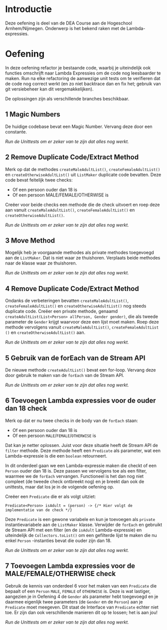 # Introductie

Deze oefening is deel van de DEA Course aan de Hogeschool Arnhem/Nijmegen.
Onderwerp is het bekend raken met de Lambda-expressies.

# Oefening

In deze oefening refactor je bestaande code, waarbij je uiteindelijk ook
functies omschrijft naar Lambda Expressies om de code nog leesbaarder te maken.
Run na elke refactoring de aanwezige unit tests om te verifieren dat de code nog
correct werkt (en zo niet backtrace dan en fix het; gebruik van git versiebeheer
kan dit vergemakkelijken).

De oplossingen zijn als verschillende branches beschikbaar.

## 1 Magic Numbers

De huidige codebase bevat een Magic Number. Vervang deze door een constante.

*Run de Unittests om er zeker van te zijn dat alles nog werkt.*

## 2 Remove Duplicate Code/Extract Method

Merk op dat de methodes `createMaleAdultList()`, `createFemaleAdultList()`
en `createOtherwiseAdultList()` uit `ListMaker` duplicate code bevatten.
Deze code bevat feitelijk twee checks:

* Of een persoon ouder dan 18 is
* Of een persoon MALE/FEMALE/OTHERWISE is

Creëer voor beide checks een methode die de check uitvoert en roep deze aan
vanuit `createMaleAdultList()`, `createFemaleAdultList()` en
`createOtherwiseAdultList()`.

*Run de Unittests om er zeker van te zijn dat alles nog werkt.*

## 3 Move Method

Mogelijk heb je voorgaande methodes als private methodes toegevoegd aan
de `ListMaker`. Dat is niet waar ze thuishoren. Verplaats beide methodes naar de
klasse waar ze thuishoren.

*Run de Unittests om er zeker van te zijn dat alles nog werkt.*

## 4 Remove Duplicate Code/Extract Method

Ondanks de verbeteringen bevatten `createMaleAdultList()`,
`createFemaleAdultList()` en `createOtherwiseAdultList()` nog steeds duplicate
code. Creëer een private
methode, genaamd `createAdultList(List<Person> allPerson, Gender gender)`, die
als tweede parameter de `Gender` krijgt waarvoor deze een lijst moet maken. Roep
deze methode vervolgens vanuit `createMaleAdultList()`, `createFemaleAdultList
()` en `createOtherwiseAdultList()` aan.

*Run de Unittests om er zeker van te zijn dat alles nog werkt.*

## 5 Gebruik van de forEach van de Stream API

De nieuwe methode `createAdultList()` bevat een for-loop. Vervang deze door
gebruik te maken van de `forEach` van de Stream API.

*Run de Unittests om er zeker van te zijn dat alles nog werkt.*

## 6 Toevoegen Lambda expressies voor de ouder dan 18 check

Merk op dat er nu twee checks in de body van de `forEach` staan:

* Of een persoon ouder dan 18 is
* Of een persoon `MALE`/`FEMALE`/`OTHERWISE` is

Dat kan je netter oplossen. Juist voor deze situatie heeft de Stream API
de `filter` methode. Deze methode heeft een `Predicate` als parameter, wat een
Lambda-expressie is die een `boolean` retourneert.

In dit onderdeel gaan we een Lambda-expressie maken die checkt of een `Person`
ouder dan 18 is. Deze passen we vervolgens toe als een filter, waarmee we
de `forEach` vervangen. Functioneel is het dan nog niet compleet (de tweede
check ontbreekt nog) en je breekt dan ook de unittests, maar dat los je in de
volgende oefening op.

Creëer een `Predicate` die er als volgt uitziet:

``
Predicate<Person> isAdult = (person) -> {/* Hier volgt de implementatie van de check */}
``

Deze `Predicate` is een gewone variabele en kun je toevoegen als `private`
instantievariabele aan de `ListMaker` klasse. Verwijder de `forEach` en gebruikt
de Stream API met een filter (en de `isAdult` Lambda-expressie) en uiteindelijk
de `Collectors.toList()` om een gefilterde lijst te maken die nu enkel `Person`
-instanties bevat die ouder zijn dan 18.

*Run de Unittests om er zeker van te zijn dat alles nog werkt.*

## 7 Toevoegen Lambda expressies voor de MALE/FEMALE/OTHERWISE check

Gebruik de kennis van onderdeel 6 voor het maken van een `Predicate` die bepaalt
of een `Person` `MALE`, `FEMALE` of `OTHERWISE` is. Deze is wat lastiger,
aangezien je in Oefening 4 de `Gender` als parameter hebt toegevoegd en je daarmee eigenlijk
twee parameters (de `Gender` en de `Person`) aan je `Predicate` moet meegeven.
Dit staat de Interface van `Predicate` echter niet toe. Er zijn dan ook
verschillende manieren dit op te lossen; het is aan jou!

*Run de Unittests om er zeker van te zijn dat alles nog werkt.*
